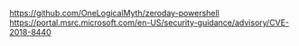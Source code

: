 https://github.com/OneLogicalMyth/zeroday-powershell
https://portal.msrc.microsoft.com/en-US/security-guidance/advisory/CVE-2018-8440
